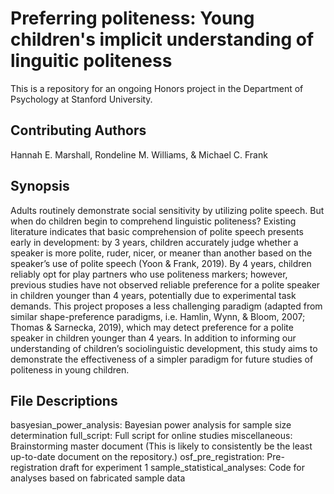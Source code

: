 # Preferring politeness: Young children's implicit understanding of linguitic politeness
This is a repository for an ongoing Honors project in the Department of Psychology at Stanford University.

## Contributing Authors
Hannah E. Marshall, Rondeline M. Williams, & Michael C. Frank

## Synopsis
Adults routinely demonstrate social sensitivity by utilizing polite speech. But when do children begin to comprehend linguistic politeness? Existing literature indicates that basic comprehension of polite speech presents early in development: by 3 years, children accurately judge whether a speaker is more polite, ruder, nicer, or meaner than another based on the speaker’s use of polite speech (Yoon & Frank, 2019). By 4 years, children reliably opt for play partners who use politeness markers; however, previous studies have not observed reliable preference for a polite speaker in children younger than 4 years, potentially due to experimental task demands. This project proposes a less challenging paradigm (adapted from similar shape-preference paradigms, i.e. Hamlin, Wynn, & Bloom, 2007; Thomas & Sarnecka, 2019), which may detect preference for a polite speaker in children younger than 4 years. In addition to informing our understanding of children’s sociolinguistic development, this study aims to demonstrate the effectiveness of a simpler paradigm for future studies of politeness in young children.

## File Descriptions
basyesian_power_analysis: Bayesian power analysis for sample size determination
full_script: Full script for online studies
miscellaneous: Brainstorming master document (This is likely to consistently be the least up-to-date document on the repository.)
osf_pre_registration: Pre-registration draft for experiment 1
sample_statistical_analyses: Code for analyses based on fabricated sample data

